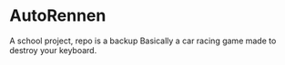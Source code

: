 # AutoRennen
A school project, repo is a backup
Basically a car racing game made to destroy your keyboard.
